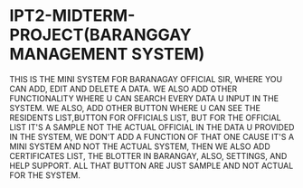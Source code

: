 # IPT2-MIDTERM-PROJECT(BARANGGAY MANAGEMENT SYSTEM)
THIS IS THE MINI  SYSTEM FOR BARANAGAY OFFICIAL SIR, WHERE YOU CAN ADD, EDIT AND DELETE A DATA. WE ALSO ADD OTHER FUNCTIONALITY WHERE U CAN SEARCH EVERY DATA U INPUT IN THE SYSTEM. WE ALSO, ADD OTHER BUTTON WHERE U CAN SEE THE RESIDENTS LIST,BUTTON FOR OFFICIALS LIST, BUT FOR THE OFFICIAL LIST IT'S A SAMPLE NOT THE ACTUAL OFFICIAL IN THE DATA U PROVIDED IN THE SYSTEM, WE DON'T ADD A FUNCTION OF THAT ONE CAUSE IT'S A MINI SYSTEM AND NOT THE ACTUAL SYSTEM, THEN WE ALSO ADD CERTIFICATES LIST, THE BLOTTER IN BARANGAY, ALSO, SETTINGS, AND HELP SUPPORT. ALL THAT BUTTON ARE JUST SAMPLE AND NOT ACTUAL FOR THE SYSTEM.
